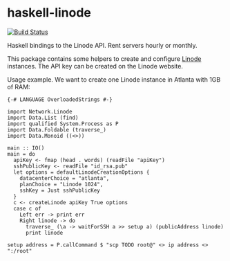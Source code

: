 # haskell-linode

[![Build Status](https://travis-ci.org/Helkafen/haskell-linode.svg?branch=master)](https://travis-ci.org/Helkafen/haskell-linode)

Haskell bindings to the Linode API. Rent servers hourly or monthly.

This package contains some helpers to create and configure [Linode](https://www.linode.com) instances. The API key can be created on the Linode website.

Usage example. We want to create one Linode instance in Atlanta with 1GB of RAM:

```
{-# LANGUAGE OverloadedStrings #-}

import Network.Linode
import Data.List (find)
import qualified System.Process as P
import Data.Foldable (traverse_)
import Data.Monoid ((<>))

main :: IO()
main = do
  apiKey <- fmap (head . words) (readFile "apiKey")
  sshPublicKey <- readFile "id_rsa.pub"
  let options = defaultLinodeCreationOptions {
    datacenterChoice = "atlanta",
    planChoice = "Linode 1024",
    sshKey = Just sshPublicKey
  }
  c <- createLinode apiKey True options
  case c of
    Left err -> print err
    Right linode -> do
      traverse_ (\a -> waitForSSH a >> setup a) (publicAddress linode)
      print linode

setup address = P.callCommand $ "scp TODO root@" <> ip address <> ":/root"
```

